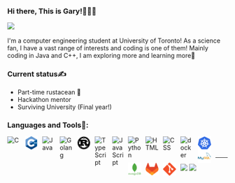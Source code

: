 ### Hi there, This is Gary!👨🏻‍💻
![](https://komarev.com/ghpvc/?username=GaryZhous&color=green)

I'm a computer engineering student at University of Toronto! As a science fan, I have a vast range of interests and coding is one of them!
Mainly coding in Java and C++, I am exploring more and learning more🤖
### Current status✍️
- Part-time rustacean 🦀
- Hackathon mentor
- Surviving University (Final year!)
### Languages and Tools🔭:

<img align="left" alt="C" width="30px" style="padding-right:10px;" src="https://cdn.jsdelivr.net/gh/devicons/devicon/icons/c/c-original.svg" />
<img align="left" alt="C++" src="https://raw.githubusercontent.com/devicons/devicon/master/icons/cplusplus/cplusplus-original.svg" alt="cplusplus" width="30px" style="padding-right:10px;" />
<img align="left" alt="Java" width="30px" style="padding-right:10px;" src="https://icongr.am/devicon/java-original.svg" />
<img align="left" alt="Golang" width="30px" style="padding-right:10px;" src="https://icongr.am/devicon/go-original.svg" />
<img align="left" alt="Rust" width="30px" style="padding-right:10px;" src="https://github.com/devicons/devicon/blob/master/icons/rust/rust-original.svg" />
<img align="left" alt="TypeScript" width="30px" style="padding-right:10px;" src="https://icongr.am/devicon/typescript-original.svg" />
<img align="left" alt="JavaScript" width="26px" src="https://cdn.jsdelivr.net/gh/devicons/devicon/icons/javascript/javascript-original.svg" style="padding-right:10px;" />
<img align="left" alt="Python" width="30px" style="padding-right:10px;" src="https://cdn.jsdelivr.net/gh/devicons/devicon/icons/python/python-plain.svg" />
<img align="left" alt="HTML" width="30px" style="padding-right:10px;" src="https://cdn.jsdelivr.net/gh/devicons/devicon/icons/html5/html5-plain.svg" />
<img align="left" alt="CSS" width="30px" style="padding-right:10px;" src="https://cdn.jsdelivr.net/gh/devicons/devicon/icons/css3/css3-plain.svg"/>
<img align="left" alt="docker" width="30px" style="padding-right:10px;" src= "https://icongr.am/devicon/docker-original-wordmark.svg" />
<img align="left" alt="k8s" width="30px" style="padding-right:10px;" src= "https://github.com/devicons/devicon/blob/v2.16.0/icons/kubernetes/kubernetes-plain.svg" />
<img align="left" alt="mysql" width="30px" style="padding-right:10px;" src= "https://github.com/devicons/devicon/blob/v2.16.0/icons/mysql/mysql-original-wordmark.svg" />
<img align="left" alt="mongodb" width="30px" style="padding-right:10px;" src= "https://github.com/devicons/devicon/blob/v2.16.0/icons/mongodb/mongodb-plain-wordmark.svg" />
<img align="left" alt="gitlab" width="30px" style="padding-right:10px;" src= "https://github.com/devicons/devicon/blob/v2.16.0/icons/gitlab/gitlab-original.svg" />
<img align="left" alt="git" width="30px" style="padding-right:10px;" src= "https://github.com/devicons/devicon/blob/v2.16.0/icons/git/git-original.svg" />
<br />
<br />

---
<div align="left">
  
   <img src="https://denvercoder1-github-readme-stats.vercel.app/api/top-langs/?username=GaryZhous&layout=donut&exclude_repo=Pong,MakeUofT,PlantPal" height="200"></img>
   <img src = "https://github-readme-stats-sigma-five.vercel.app/api?username=GaryZhous&show_icon=true&include_all_commits=true&count_private=true"></img>
</div>
